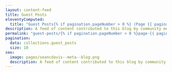 ```yaml
---
layout: content-feed
title: Guest Posts
eleventyComputed:
  title: "Guest Posts{% if pagination.pageNumber > 0 %} (Page {{ pagination.pageNumber + 1 }}){% endif %}"
description: A feed of content contributed to this blog by community members. _See [the blog](/blog) for all content._
permalink: "guest-posts/{% if pagination.pageNumber > 0 %}page-{{ pagination.pageNumber + 1 }}/{% endif %}"
pagination:
  data: collections.guest_posts
  size: 10
seo:
  image: pages/seancdavis--meta--blog.png
  description: A feed of content contributed to this blog by community members.
---
```

